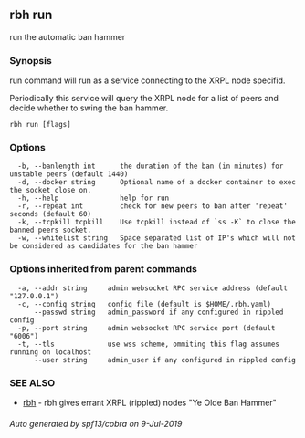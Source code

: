 ## rbh run

run the automatic ban hammer

### Synopsis

run command will run as a service connecting to the XRPL node specifid.

Periodically this service will query the XRPL node for a list of peers and decide
whether to swing the ban hammer.

```
rbh run [flags]
```

### Options

```
  -b, --banlength int      the duration of the ban (in minutes) for unstable peers (default 1440)
  -d, --docker string      Optional name of a docker container to exec the socket close on.
  -h, --help               help for run
  -r, --repeat int         check for new peers to ban after 'repeat' seconds (default 60)
  -k, --tcpkill tcpkill    Use tcpkill instead of `ss -K` to close the banned peers socket.
  -w, --whitelist string   Space separated list of IP's which will not be considered as candidates for the ban hammer
```

### Options inherited from parent commands

```
  -a, --addr string     admin websocket RPC service address (default "127.0.0.1")
  -c, --config string   config file (default is $HOME/.rbh.yaml)
      --passwd string   admin_password if any configured in rippled config
  -p, --port string     admin websocket RPC service port (default "6006")
  -t, --tls             use wss scheme, ommiting this flag assumes running on localhost
      --user string     admin_user if any configured in rippled config
```

### SEE ALSO

* [rbh](rbh.md)	 - rbh gives errant XRPL (rippled) nodes "Ye Olde Ban Hammer"

###### Auto generated by spf13/cobra on 9-Jul-2019
